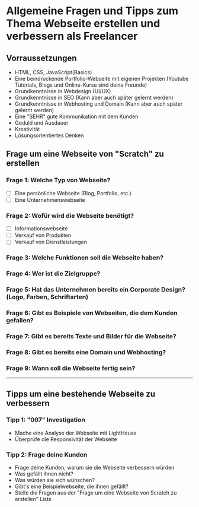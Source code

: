 # Allgemeine Fragen und Tipps zum Thema Webseite erstellen und verbessern als Freelancer

## Vorraussetzungen

- HTML, CSS, JavaScript(Basics)
- Eine beindruckende Portfolio-Webseite mit eigenen Projekten (Youtube Tutorials, Blogs und Online-Kurse sind deine Freunde)
- Grundkenntnisse in Webdesign (UI/UX)
- Grundkenntnisse in SEO (Kann aber auch später gelernt werden)
- Grundkenntnisse in Webhosting und Domain (Kann aber auch später gelernt werden)
- Eine "SEHR" gute Kommunikation mit dem Kunden
- Geduld und Ausdauer
- Kreativität
- Lösungsorientiertes Denken

## Frage um eine Webseite von "Scratch" zu erstellen

### Frage 1: Welche Typ von Webseite?

- [ ] Eine persönliche Webseite (Blog, Portfolio, etc.)
- [ ] Eine Unternehmenswebseite

### Frage 2: Wofür wird die Webseite benötigt?

- [ ] Informationswebseite
- [ ] Verkauf von Produkten
- [ ] Verkauf von Dienstleistungen

### Frage 3: Welche Funktionen soll die Webseite haben?

### Frage 4: Wer ist die Zielgruppe?

### Frage 5: Hat das Unternehmen bereits ein Corporate Design? (Logo, Farben, Schriftarten)

### Frage 6: Gibt es Beispiele von Webseiten, die dem Kunden gefallen?

### Frage 7: Gibt es bereits Texte und Bilder für die Webseite?

### Frage 8: Gibt es bereits eine Domain und Webhosting?

### Frage 9: Wann soll die Webseite fertig sein?

---

## Tipps um eine bestehende Webseite zu verbessern

### Tipp 1: "007" Investigation

- Mache eine Analyse der Webseite mit LightHouse
- Überprüfe die Responsivität der Webseite

### Tipp 2: Frage deine Kunden

- Frage deine Kunden, warum sie die Webseite verbessern würden
- Was gefällt ihnen nicht?
- Was würden sie sich wünschen?
- Gibt's eine Beispielwebseite, die ihnen gefällt?
- Stelle die Fragen aus der "Frage um eine Webseite von Scratch zu erstellen" Liste
